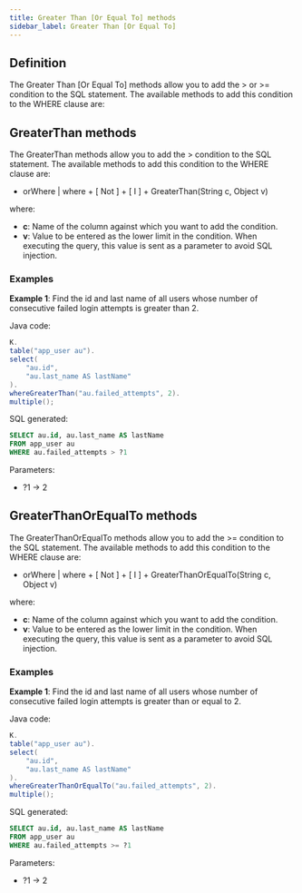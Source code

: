 ```yaml
---
title: Greater Than [Or Equal To] methods
sidebar_label: Greater Than [Or Equal To]
---
```


## Definition

The Greater Than [Or Equal To] methods allow you to add the > or >= condition to the SQL statement. The available methods to add this condition to the WHERE clause are:

## GreaterThan methods

The GreaterThan methods allow you to add the > condition to the SQL statement. The available methods to add this condition to the WHERE clause are:

- orWhere | where + [ Not ] + [ I ] + GreaterThan(String c, Object v)

where:

- **c**: Name of the column against which you want to add the condition.
- **v**: Value to be entered as the lower limit in the condition. When executing the query, this value is sent as a parameter to avoid SQL injection.

### Examples

**Example 1**: Find the id and last name of all users whose number of consecutive failed login attempts is greater than 2.

Java code:

```java
K.
table("app_user au").
select(
    "au.id",
    "au.last_name AS lastName"
).
whereGreaterThan("au.failed_attempts", 2).
multiple();
```

SQL generated:

```sql
SELECT au.id, au.last_name AS lastName
FROM app_user au
WHERE au.failed_attempts > ?1
```

Parameters:

- ?1 → 2

## GreaterThanOrEqualTo methods

The GreaterThanOrEqualTo methods allow you to add the >= condition to the SQL statement. The available methods to add this condition to the WHERE clause are:

- orWhere | where + [ Not ] + [ I ] + GreaterThanOrEqualTo(String c, Object v)

where:

- **c**: Name of the column against which you want to add the condition.
- **v**: Value to be entered as the lower limit in the condition. When executing the query, this value is sent as a parameter to avoid SQL injection.

### Examples

**Example 1**: Find the id and last name of all users whose number of consecutive failed login attempts is greater than or equal to 2.

Java code:

```java
K.
table("app_user au").
select(
    "au.id",
    "au.last_name AS lastName"
).
whereGreaterThanOrEqualTo("au.failed_attempts", 2).
multiple();
```

SQL generated:

```sql
SELECT au.id, au.last_name AS lastName
FROM app_user au
WHERE au.failed_attempts >= ?1
```

Parameters:

- ?1 → 2